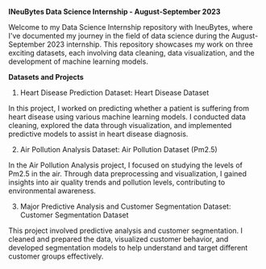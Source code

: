 **INeuBytes Data Science Internship - August-September 2023**

Welcome to my Data Science Internship repository with IneuBytes, where I've documented my journey in the field of data science during the August-September 2023 internship. This repository showcases my work on three exciting datasets, each involving data cleaning, data visualization, and the development of machine learning models.

**Datasets and Projects**

1. Heart Disease Prediction
Dataset: Heart Disease Dataset

In this project, I worked on predicting whether a patient is suffering from heart disease using various machine learning models. I conducted data cleaning, explored the data through visualization, and implemented predictive models to assist in heart disease diagnosis.

2. Air Pollution Analysis
Dataset: Air Pollution Dataset (Pm2.5)

In the Air Pollution Analysis project, I focused on studying the levels of Pm2.5 in the air. Through data preprocessing and visualization, I gained insights into air quality trends and pollution levels, contributing to environmental awareness.

3. Major Predictive Analysis and Customer Segmentation
Dataset: Customer Segmentation Dataset

This project involved predictive analysis and customer segmentation. I cleaned and prepared the data, visualized customer behavior, and developed segmentation models to help understand and target different customer groups effectively.


